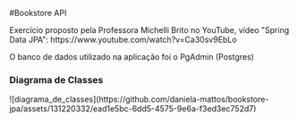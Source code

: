 #Bookstore API

<p>Exercício proposto pela Professora Michelli Brito no YouTube, vídeo "Spring Data JPA": https://www.youtube.com/watch?v=Ca30sv9EbLo</p>
<p>O banco de dados utilizado na aplicação foi o PgAdmin (Postgres)</p>

<h3>Diagrama de Classes</h3>
![diagrama_de_classes](https://github.com/daniela-mattos/bookstore-jpa/assets/131220332/ead1e5bc-6dd5-4575-9e6a-f3ed3ec752d7)


